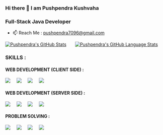 ### Hi there 👋 I am Pushpendra Kushvaha 
### Full-Stack Java Developer 
- 📫 Reach Me : pushpendra7096@gmail.com 
&nbsp; 
&nbsp; 

 [![Pushpendra's GitHub Stats](https://github-readme-stats.vercel.app/api/?username=PushpendraKushvaha&count_private=true&theme=tokyonight&showicons=true)]() &nbsp; &nbsp; &nbsp;
[![Pushpendra's GitHub Language Stats](https://github-readme-stats.vercel.app/api/top-langs/?username=PushpendraKushvaha&langs_count=5&theme=tokyonight)]()

### SKILLS : 
#### WEB DEVELOPMENT (CLIENT SIDE) :
 ![](https://img.shields.io/badge/_JavaScript_-informational?style=flat&logo=javascript&logoColor=white&color=f7df1e) &nbsp; &nbsp; ![](https://img.shields.io/badge/-_HTML_-informational?style=flat&logo=html5&logoColor=white&color=ff0000) &nbsp; &nbsp;  ![](https://img.shields.io/badge/-_CSS_-informational?style=flat&logo=CSS3&logoColor=white&color=3e295c) &nbsp; &nbsp;  ![](https://img.shields.io/badge/_BootStrap_-informational?style=flat&logo=Bootstrap&logoColor=white&color=3e295c) &nbsp; &nbsp;  

#### WEB DEVELOPMENT (SERVER SIDE) :    
![](https://img.shields.io/badge/_mysql_-informational?style=flat&logo=mysql&logoColor=white&color=013220) &nbsp; &nbsp; ![](https://img.shields.io/badge/_Java_-informational?style=flat&logo=java&logoColor=white&color=b30000) &nbsp; &nbsp; ![](https://img.shields.io/badge/_mongodb_-informational?style=flat&logo=mongodb&logoColor=white&color=013220) &nbsp; &nbsp; ![](https://img.shields.io/badge/_nodejs_-informational?style=flat&logo=javascript&logoColor=white&color=b30000) &nbsp; &nbsp; 

#### PROBLEM SOLVING :
![](https://img.shields.io/badge/java_-informational?style=flat&logo=java&logoColor=white&color=3e295c) &nbsp; &nbsp; ![](https://img.shields.io/badge/_Collections_-informational?style=flat&logo=java&logoColor=white&color=ff0000) &nbsp; &nbsp; ![](https://img.shields.io/badge/_Data_Structures_-informational?style=flat&logo=c&logoColor=white&color=3e295c)  &nbsp; &nbsp; ![](https://img.shields.io/badge/_Algorithms_-informational?style=flat&logo=c&logoColor=white&color=ff0000)  

